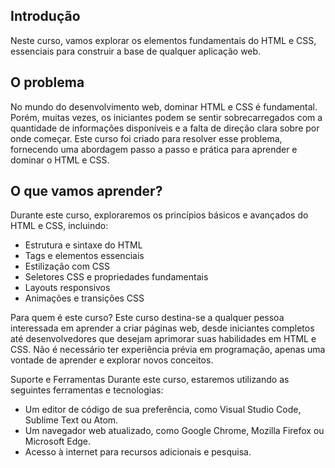 ## Introdução
Neste curso, vamos explorar os elementos fundamentais do HTML e CSS, essenciais para construir a base de qualquer aplicação web.

## O problema
No mundo do desenvolvimento web, dominar HTML e CSS é fundamental. Porém, muitas vezes, os iniciantes podem se sentir sobrecarregados com a quantidade de informações disponíveis e a falta de direção clara sobre por onde começar. Este curso foi criado para resolver esse problema, fornecendo uma abordagem passo a passo e prática para aprender e dominar o HTML e CSS.

## O que vamos aprender?
Durante este curso, exploraremos os princípios básicos e avançados do HTML e CSS, incluindo:
* Estrutura e sintaxe do HTML
* Tags e elementos essenciais
* Estilização com CSS
* Seletores CSS e propriedades fundamentais
* Layouts responsivos
* Animações e transições CSS

Para quem é este curso?
Este curso destina-se a qualquer pessoa interessada em aprender a criar páginas web, desde iniciantes completos até desenvolvedores que desejam aprimorar suas habilidades em HTML e CSS. Não é necessário ter experiência prévia em programação, apenas uma vontade de aprender e explorar novos conceitos.

Suporte e Ferramentas
Durante este curso, estaremos utilizando as seguintes ferramentas e tecnologias:
* Um editor de código de sua preferência, como Visual Studio Code, Sublime Text ou Atom.
* Um navegador web atualizado, como Google Chrome, Mozilla Firefox ou Microsoft Edge.
* Acesso à internet para recursos adicionais e pesquisa.
